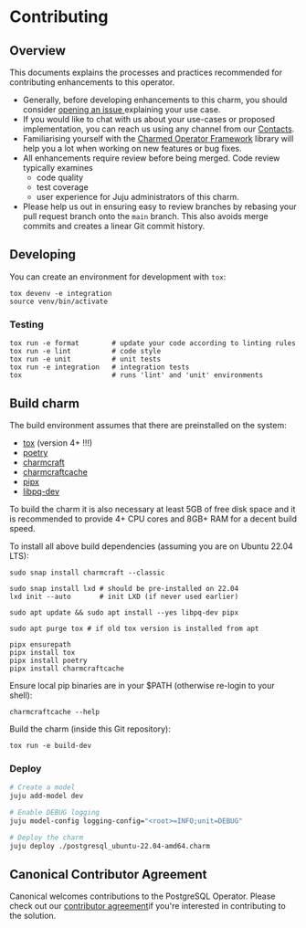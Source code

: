 # Contributing

## Overview

This documents explains the processes and practices recommended for contributing enhancements to
this operator.

- Generally, before developing enhancements to this charm, you should consider [opening an issue
  ](https://github.com/canonical/postgresql-operator/issues) explaining your use case.
- If you would like to chat with us about your use-cases or proposed implementation, you can reach
  us using any channel from our [Contacts](https://charmhub.io/postgresql/docs/r-contacts).
- Familiarising yourself with the [Charmed Operator Framework](https://juju.is/docs/sdk) library
  will help you a lot when working on new features or bug fixes.
- All enhancements require review before being merged. Code review typically examines
  - code quality
  - test coverage
  - user experience for Juju administrators of this charm.
- Please help us out in ensuring easy to review branches by rebasing your pull request branch onto
  the `main` branch. This also avoids merge commits and creates a linear Git commit history.

## Developing

You can create an environment for development with `tox`:

```shell
tox devenv -e integration
source venv/bin/activate
```

### Testing

```shell
tox run -e format        # update your code according to linting rules
tox run -e lint          # code style
tox run -e unit          # unit tests
tox run -e integration   # integration tests
tox                      # runs 'lint' and 'unit' environments
```

## Build charm

The build environment assumes that there are preinstalled on the system:
* [tox](https://tox.wiki/) (version 4+ !!!)
* [poetry](https://python-poetry.org/)
* [charmcraft](https://snapcraft.io/charmcraft)
* [charmcraftcache](https://github.com/canonical/charmcraftcache)
* [pipx](https://pipx.pypa.io/stable/installation/)
* [libpq-dev](https://www.postgresql.org/docs/current/libpq.html)

To build the charm it is also necessary at least 5GB of free disk space and
it is recommended to provide 4+ CPU cores and 8GB+ RAM for a decent build speed.

To install all above build dependencies (assuming you are on Ubuntu 22.04 LTS):

```shell
sudo snap install charmcraft --classic

sudo snap install lxd # should be pre-installed on 22.04
lxd init --auto       # init LXD (if never used earlier)

sudo apt update && sudo apt install --yes libpq-dev pipx

sudo apt purge tox # if old tox version is installed from apt

pipx ensurepath
pipx install tox
pipx install poetry
pipx install charmcraftcache
```

Ensure local pip binaries are in your $PATH (otherwise re-login to your shell):
```shell
charmcraftcache --help
```

Build the charm (inside this Git repository):

```shell
tox run -e build-dev
```

### Deploy

```bash
# Create a model
juju add-model dev

# Enable DEBUG logging
juju model-config logging-config="<root>=INFO;unit=DEBUG"

# Deploy the charm
juju deploy ./postgresql_ubuntu-22.04-amd64.charm
```

## Canonical Contributor Agreement

Canonical welcomes contributions to the PostgreSQL Operator. Please check out our
[contributor agreement](https://ubuntu.com/legal/contributors)if you're
interested in contributing to the solution.
